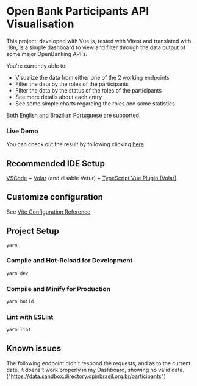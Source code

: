 # Open Bank Participants API Visualisation

This project, developed with Vue.js, tested with Vitest and translated with i18n, is a simple dashboard to view and filter through the data output of some major OpenBanking API's.

You're currently able to:
- Visualize the data from either one of the 2 working endpoints
- Filter the data by the roles of the participants
- Filter the data by the status of the roles of the participants
- See more details about each entry
- See some simple charts regarding the roles and some statistics

Both English and Brazilian Portuguese are supported.

### Live Demo
You can check out the result by following clicking [here](https://exemplo.com/)

## Recommended IDE Setup

[VSCode](https://code.visualstudio.com/) + [Volar](https://marketplace.visualstudio.com/items?itemName=Vue.volar) (and disable Vetur) + [TypeScript Vue Plugin (Volar)](https://marketplace.visualstudio.com/items?itemName=Vue.vscode-typescript-vue-plugin).

## Customize configuration

See [Vite Configuration Reference](https://vitejs.dev/config/).

## Project Setup

```sh
yarn
```

### Compile and Hot-Reload for Development

```sh
yarn dev
```

### Compile and Minify for Production

```sh
yarn build
```

### Lint with [ESLint](https://eslint.org/)

```sh
yarn lint
```

## Known issues

The following endpoint didn't respond the requests, and as to the current date, it doens't work properly in my Dashboard, showing no valid data.
("https://data.sandbox.directory.opinbrasil.org.br/participants")

